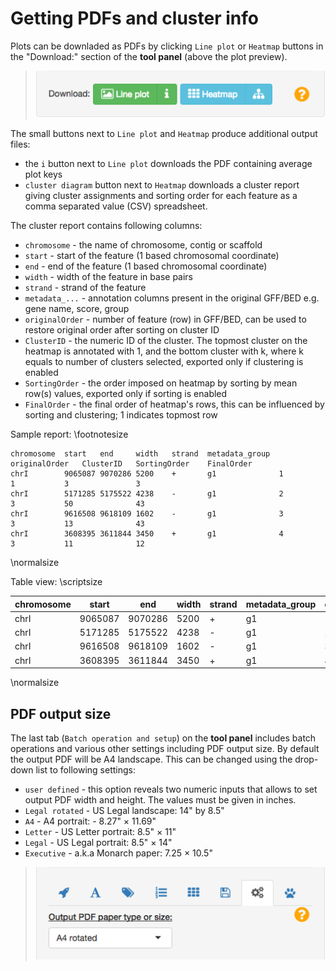 Getting PDFs and cluster info
=============================

Plots can be downladed as PDFs by clicking `Line plot` or `Heatmap` buttons in the "Download:" section of the **tool panel** (above the plot preview).

> ![Download:" section of tool panel with `Line plot` and `Heatmap` buttons](img/09_01.png)

The small buttons next to `Line plot` and `Heatmap` produce additional output files:

* the `i` button next to `Line plot` downloads the PDF containing average plot keys
* `cluster diagram` button next to `Heatmap` downloads a cluster report giving cluster assignments and sorting order for each feature as a comma separated value (CSV) spreadsheet.

The cluster report contains following columns:

* ```chromosome``` - the name of chromosome, contig or scaffold
* ```start``` - start of the feature (1 based chromosomal coordinate)
* ```end``` - end of the feature (1 based chromosomal coordinate)	
* ```width``` - width of the feature in base pairs
* ```strand``` - strand	of the feature
* ```metadata_...``` - annotation columns present in the original GFF/BED e.g. gene name, score, group 
* ```originalOrder``` - number of feature (row) in GFF/BED, can be used to restore original order after sorting on cluster ID
* ```ClusterID``` - the numeric ID of the cluster.  The topmost cluster on the heatmap is annotated with 1, and the bottom cluster with k, where k equals to number of clusters selected, exported only if clustering is enabled
* ```SortingOrder``` - the order imposed on heatmap by sorting by mean row(s) values, exported only if sorting is enabled
* ```FinalOrder``` -  the final order of heatmap's rows, this can be influenced by sorting and clustering; 1 indicates topmost row

Sample report:
\footnotesize

```
chromosome	start	end		width	strand	metadata_group	originalOrder	ClusterID	SortingOrder	FinalOrder
chrI		9065087	9070286	5200	+		g1				1				1			3				3
chrI		5171285	5175522	4238	-		g1				2				3			50				43
chrI		9616508	9618109	1602	-		g1				3				3			13				43
chrI		3608395	3611844	3450	+		g1				4				3			11				12
```

\normalsize

Table view:
\scriptsize

| chromosome  | start     | end       | width     | strand | metadata_group | originalOrder | ClusterID | SortingOrder | FinalOrder |
| ----------- | --------- | --------- | --------- | ------ | -------------- | ------------- | --------- | ------------ | ---------- |
| chrI        | 9065087   | 9070286   | 5200      | +      | g1             | 1				      | 1			    | 3	           | 3          |
| chrI        | 5171285	  | 5175522	  | 4238      |	-		   | g1             | 2				      | 3			    | 50				   | 43         |
| chrI		    | 9616508	  | 9618109	  | 1602	    | -		   | g1				      | 3				      | 3			    | 13				   | 43         |
| chrI		    | 3608395	  | 3611844	  | 3450	    | +		   | g1				      | 4				      | 3			    | 11				   | 12         |

\normalsize

PDF output size
---------------
The last tab (`Batch operation and setup`) on the **tool panel** includes batch operations and various other settings including PDF output size. By default the output PDF will be A4 landscape. This can be changed using the drop-down list to following settings:

* `user defined` - this option reveals two numeric inputs that allows to set output PDF width and height. The values must be given in inches.
* `Legal rotated` - US Legal landscape: 14" by 8.5"
* `A4` - A4 portrait: - 8.27" × 11.69"
* `Letter` - US Letter portrait: 8.5" × 11"
* `Legal` - US Legal portrait: 8.5" × 14"
* `Executive` - a.k.a Monarch paper: 7.25 × 10.5"

> ![The view on top part of batch operation and setup panel](img/09_02.png)


